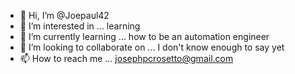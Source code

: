 - 👋 Hi, I’m @Joepaul42
- 👀 I’m interested in ... learning 
- 🌱 I’m currently learning ... how to be an automation engineer
- 💞️ I’m looking to collaborate on ... I don't know enough to say yet
- 📫 How to reach me ... josephpcrosetto@gmail.com

<!---
Joepaul42/Joepaul42 is a ✨ special ✨ repository because its `README.md` (this file) appears on your GitHub profile.
You can click the Preview link to take a look at your changes.
--->
